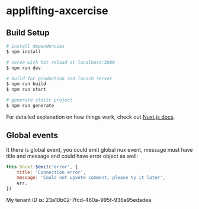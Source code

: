 # applifting-axcercise

## Build Setup

```bash
# install dependencies
$ npm install

# serve with hot reload at localhost:3000
$ npm run dev

# build for production and launch server
$ npm run build
$ npm run start

# generate static project
$ npm run generate
```

For detailed explanation on how things work, check out [Nuxt.js docs](https://nuxtjs.org).

## Global events
It there is global event, you could emit global nux event, message must have title and message and could have error object as well:
```js
this.$nuxt.$emit('error', {
    title: 'Connection error',
    message: 'Could not upvote comment, please ty it later',
    err,
})
```

My tenant ID is: 23a10b02-7fcd-460a-995f-936e95edadea


